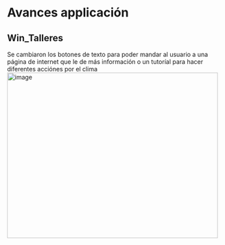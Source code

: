 # Avances applicación 
## Win_Talleres
Se cambiaron los botones de texto para poder mandar al usuario a una página de internet que le de más información o un tutoríal para hacer diferentes acciónes por el clima 
<img width="491" height="386" alt="image" src="https://github.com/user-attachments/assets/f9ec486a-6b38-4e49-85e0-8db20f72b872" />

